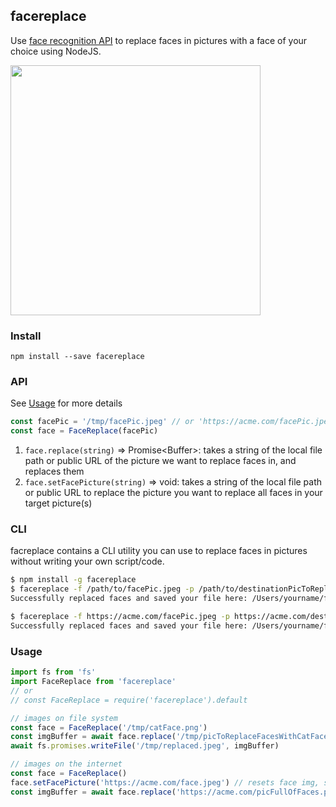 ## facereplace

Use [face recognition API](https://github.com/justadudewhohacks/face-api.js) to replace faces in
pictures with a face of your choice using NodeJS.

<img src="https://user-images.githubusercontent.com/13718950/71393327-0da16280-25da-11ea-916e-15085b30aa8e.png" width="400">

### Install

`npm install --save facereplace`

### API

See [Usage](#Usage) for more details

```js
const facePic = '/tmp/facePic.jpeg' // or 'https://acme.com/facePic.jpeg'
const face = FaceReplace(facePic)
```

1. `face.replace(string)` => Promise&lt;Buffer&gt;: takes a string of the local file path or public URL of the picture we want to replace faces in, and replaces them
2. `face.setFacePicture(string)` => void: takes a string of the local file path or public URL to replace the picture you want to replace all faces in your target picture(s)

### CLI

facreplace contains a CLI utility you can use to replace faces
in pictures without writing your own script/code.

```sh
$ npm install -g facereplace
$ facereplace -f /path/to/facePic.jpeg -p /path/to/destinationPicToReplaceFaces.jpeg
Successfully replaced faces and saved your file here: /Users/yourname/facereplace_1577203511111.jpeg

$ facereplace -f https://acme.com/facePic.jpeg -p https://acme.com/destinationPicToReplaceFaces.png
Successfully replaced faces and saved your file here: /Users/yourname/facereplace_1577203511111.png
```

### Usage

```js
import fs from 'fs'
import FaceReplace from 'facereplace'
// or
// const FaceReplace = require('facereplace').default

// images on file system
const face = FaceReplace('/tmp/catFace.png')
const imgBuffer = await face.replace('/tmp/picToReplaceFacesWithCatFace.jpeg')
await fs.promises.writeFile('/tmp/replaced.jpeg', imgBuffer)

// images on the internet
const face = FaceReplace()
face.setFacePicture('https://acme.com/face.jpeg') // resets face img, same as passing in first arg to `FaceReplace(firstArg)`
const imgBuffer = await face.replace('https://acme.com/picFullOfFaces.png')
```